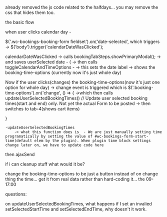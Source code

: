 already removed the js code related to the halfdays...
you may remove the css that hides them too.





the basic flow

when user clicks calendar day - 


$('.wc-bookings-booking-form fieldset').on('date-selected',
which triggers ->  $('body').trigger('calendarDateWasClicked');

calendarDateWasClicked
 -> calls  bookingTabSteps.showPrimaryModal();
-> and saves userSelected date - (
-> then calls toggleCalendarAndTimeOptions - 
     -> this sets the date label
    -> shows the booking-time-options (currently now it's just whole day)


Now if the user clicks(changes) the booking-time-options(now it's just one option for whole day)
-> change event is triggered which is  $('.booking-time-options').on('change', () => {
	->which then calls  updateUserSelectedBookingTimes() // Update user selected booking times(start and end) only. Not yet the actual Form to be posted
	-> then switches to tab-4(shows cart items)
	
}

 	-updateUserSelectedBookingTimes 
		-> what this function does is  - We are just manually setting time programatically by setting the value of #wc-bookings-form-start-time(default elem by the plugin). When plugin time block settings change later on, we have to update code here


then ajaxSend 


if i can cleanup stuff what would it be?

change the booking-time-options to be just a button instead of on change thing
the time... get it from real data rather than hard-coding it... the 09-17:00 




questions: 

on updateUserSelectedBookingTimes, what happens if I set an invalied setSelectedStartTime and setSelectedEndTime, why doesn't it work.

